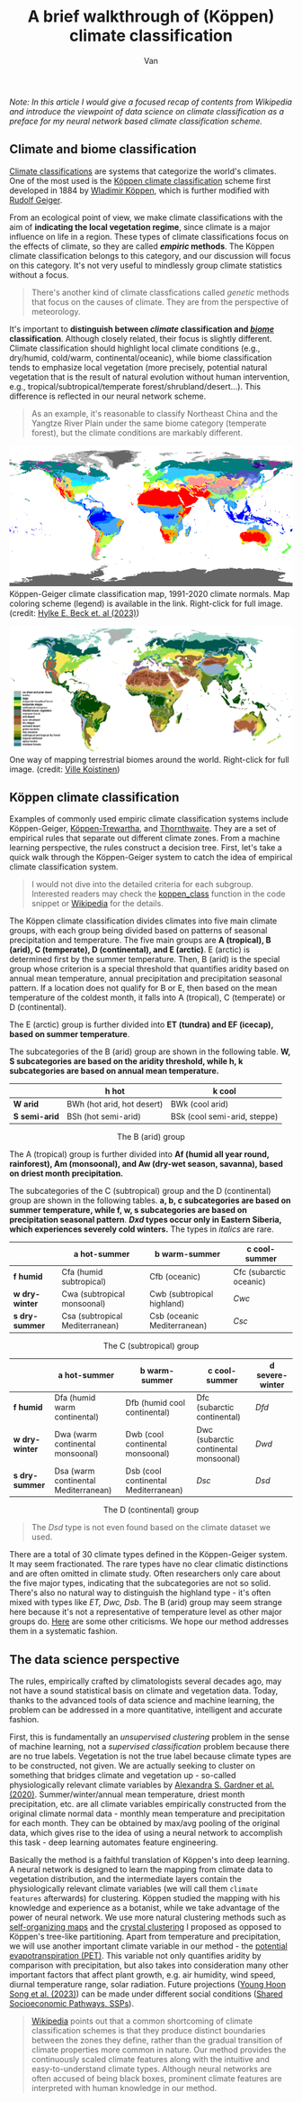﻿---
layout: post
title: A brief walkthrough of (Köppen) climate classification
author: Van
category: climate
---
*Note: In this article I would give a focused recap of contents from Wikipedia and introduce the viewpoint of data science on climate classification as a preface for my neural network based climate classification scheme.*   

## Climate and biome classification

[Climate classifications](https://en.wikipedia.org/wiki/Climate_classification) are systems that categorize the world's climates. One of the most used is the [Köppen climate classification](https://en.wikipedia.org/wiki/K%C3%B6ppen_climate_classification) scheme first developed in 1884 by [Wladimir Köppen](https://en.wikipedia.org/wiki/Wladimir_K%C3%B6ppen), which is further modified with [Rudolf Geiger](https://en.wikipedia.org/wiki/Rudolf_Geiger).   

From an ecological point of view, we make climate classifications with the aim of **indicating the local vegetation regime**, since climate is a major influence on life in a region. These types of climate classifications focus on the effects of climate, so they are called ***empiric* methods**. The Köppen climate classification belongs to this category, and our discussion will focus on this category. It's not very useful to mindlessly group climate statistics without a focus.

> There's another kind of climate classfications called *genetic* methods that focus on the causes of climate. They are from the perspective of meteorology. 

It's important to **distinguish between *climate* classification and *[biome](https://en.wikipedia.org/wiki/Biome)* classification**. Although closely related, their focus is slightly different. Climate classification should highlight local climate conditions (e.g., dry/humid, cold/warm, continental/oceanic), while biome classification tends to emphasize local vegetation (more precisely, potential natural vegetation that is the result of natural evolution without human intervention, e.g., tropical/subtropical/temperate forest/shrubland/desert...). This difference is reflected in our neural network scheme.   

> As an example, it's reasonable to classify Northeast China and the Yangtze River Plain under the same biome category (temperate forest), but the climate conditions are markably different.   

![p1](/assets/koppen/koppen_geiger_0p5.png)   
Köppen-Geiger climate classification map, 1991-2020 climate normals. Map coloring scheme (legend) is available in the link. Right-click for full image. (credit: [Hylke E. Beck et. al (2023)](https://www.ncbi.nlm.nih.gov/pmc/articles/PMC10593765/))

![p2](/assets/koppen/Vegetation.png)   
One way of mapping terrestrial biomes around the world. Right-click for full image. (credit: [Ville Koistinen](https://commons.wikimedia.org/wiki/File:Vegetation.png))

## Köppen climate classification

Examples of commonly used empiric climate classification systems include Köppen-Geiger, [Köppen-Trewartha](https://www.int-res.com/articles/cr_oa/c059p001.pdf), and [Thornthwaite](https://en.wikipedia.org/wiki/Thornthwaite_climate_classification). They are a set of empirical rules that separate out different climate zones. From a machine learning perspective, the rules construct a decision tree. First, let's take a quick walk through the Köppen-Geiger system to catch the idea of empirical climate classification system.

> I would not dive into the detailed criteria for each subgroup. Interested readers may check the [koppen_class](https://github.com/peace-Van/nn-climate-classification-crystal/blob/main/koppen.m) function in the code snippet or [Wikipedia](https://en.wikipedia.org/wiki/K%C3%B6ppen_climate_classification) for the details.

The Köppen climate classification divides climates into five main climate groups, with each group being divided based on patterns of seasonal precipitation and temperature. The five main groups are **A (tropical), B (arid), C (temperate), D (continental), and E (arctic)**. E (arctic) is determined first by the summer temperature. Then, B (arid) is the special group whose criterion is a special threshold that quantifies aridity based on annual mean temperature, annual precipitation and precipitation seasonal pattern. If a location does not qualify for B or E, then based on the mean temperature of the coldest month, it falls into A (tropical), C (temperate) or D (continental). 

The E (arctic) group is further divided into **ET (tundra) and EF (icecap), based on summer temperature**.

The subcategories of the B (arid) group are shown in the following table.  **W, S subcategories are based on the aridity threshold, while h, k subcategories are based on annual mean temperature.**   

|                 | **h hot**                  | **k cool**                   |
|-----------------|----------------------------|------------------------------|
| **W arid**      | BWh (hot arid, hot desert) | BWk (cool arid)              |
| **S semi-arid** | BSh (hot semi-arid)        | BSk (cool semi-arid, steppe) |

<p align="center">
 The B (arid) group  
</p>

The A (tropical) group is further divided into **Af (humid all year round, rainforest), Am (monsoonal), and Aw (dry-wet season, savanna), based on driest month precipitation.**   

The subcategories of the C (subtropical) group and the D (continental) group are shown in the following tables. **a, b, c subcategories are based on summer temperature, while f, w, s subcategories are based on precipitation seasonal pattern**. ***Dxd* types occur only in Eastern Siberia, which experiences severely cold winters.** The types in *italics* are rare. 

|                  | **a** hot-summer               | **b** warm-summer          | **c** cool-summer                    |
|------------------|--------------------------------|----------------------------|--------------------------------------|
| **f humid**      | Cfa (humid subtropical)         | Cfb (oceanic)               | Cfc (subarctic oceanic)                        |
| **w dry-winter** | Cwa (subtropical monsoonal)     | Cwb (subtropical highland)  | *Cwc*              |
| **s dry-summer** | Csa (subtropical Mediterranean) | Csb (oceanic Mediterranean) | *Csc* |

<p align="center">
 The C (subtropical) group
</p>
 
|                  | **a** hot-summer                    | **b** warm-summer                   | **c** cool-summer        | **d** severe-winter |
|------------------|-------------------------------------|-------------------------------------|--------------------------|---------------------|
| **f humid**      | Dfa (humid warm continental)         | Dfb (humid cool continental)         | Dfc (subarctic continental)           | *Dfd*               |
| **w dry-winter** | Dwa (warm continental monsoonal)     | Dwb (cool continental monsoonal)     | Dwc (subarctic continental monsoonal) | *Dwd*               |
| **s dry-summer** | Dsa (warm continental Mediterranean) | Dsb (cool continental Mediterranean) | *Dsc*                    | *Dsd*               |

<p align="center">
 The D (continental) group   
</p>

> The *Dsd* type is not even found based on the climate dataset we used.   

There are a total of 30 climate types defined in the Köppen-Geiger system. It may seem fractionated. The rare types have no clear climatic distinctions and are often omitted in climate study. Often researchers only care about the five major types, indicating that the subcategories are not so solid. There's also no natural way to distinguish the highland type - it's often mixed with types like *ET, Dwc, Dsb*. The B (arid) group may seem strange here because it's not a representative of temperature level as other major groups do. [Here](https://www.answers.com/earth-science/What_criticism_have_scientists_said_about_the_koppen_climate_classification_system) are some other criticisms. We hope our method addresses them in a systematic fashion.   

## The data science perspective

The rules, empirically crafted by climatologists several decades ago, may not have a sound statistical basis on climate and vegetation data. Today, thanks to the advanced tools of data science and machine learning, the problem can be addressed in a more quantitative, intelligent and accurate fashion.   

First, this is fundamentally an *unsupervised clustering* problem in the sense of machine learning, not a *supervised classification* problem because there are no true labels. Vegetation is not the true label because climate types are to be constructed, not given. We are actually seeking to cluster on something that bridges climate and vegetation up - so-called physiologically relevant climate variables by [Alexandra S. Gardner et al. (2020)](https://onlinelibrary.wiley.com/doi/10.1111/jbi.13927). Summer/winter/annual mean temperature, driest month precipitation, etc. are all climate variables empirically constructed from the original climate normal data - monthly mean temperature and precipitation for each month. They can be obtained by max/avg pooling of the original data, which gives rise to the idea of using a neural network to accomplish this task - deep learning automates feature engineering.   

Basically the method is a faithful translation of Köppen's into deep learning. A neural network is designed to learn the mapping from climate data to vegetation distribution, and the intermediate layers contain the physiologically relevant climate variables (we will call them `climate features` afterwards) for clustering. Köppen studied the mapping with his knowledge and experience as a botanist, while we take advantage of the power of neural network. We use more natural clustering methods such as [self-organizing maps](https://en.wikipedia.org/wiki/Self-organizing_map) and the [crystal clustering](https://peace-van.github.io/climate/2023/11/01/crystalcluster.html) I proposed as opposed to Köppen's tree-like partitioning. Apart from temperature and precipitation, we will use another important climate variable in our method - the [potential evapotranspiration (PET)](https://en.wikipedia.org/wiki/Potential_evaporation). This variable not only quantifies aridity by comparison with precipitation, but also takes into consideration many other important factors that affect plant growth, e.g. air humidity, wind speed, diurnal temperature range, solar radiation. Future projections ([Young Hoon Song et al. (2023)](https://www.nature.com/articles/s41597-023-02475-7#Tab2)) can be made under different social conditions ([Shared Socioeconomic Pathways, SSPs](https://en.wikipedia.org/wiki/Shared_Socioeconomic_Pathways)).

> [Wikipedia](https://en.wikipedia.org/wiki/Climate_classification) points out that a common shortcoming of climate classification schemes is that they produce distinct boundaries between the zones they define, rather than the gradual transition of climate properties more common in nature. Our method provides the continuously scaled climate features along with the intuitive and easy-to-understand climate types. Although neural networks are often accused of being black boxes, prominent climate features are interpreted with human knowledge in our method.
